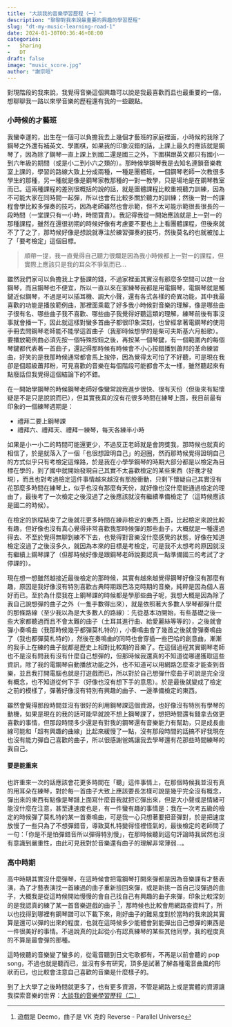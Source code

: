 ```yaml
---
title: "大談我的音樂學習歷程（一）"
description: "聊聊對我來說最重要的興趣的學習歷程"
slug: "dt-my-music-learning-road-1"
date: 2024-01-30T00:36:46+08:00
categories:
-   Sharing
-   DT
draft: false
image: "music_score.jpg"
author: "謝宗晅"
---
```


對現階段的我來說，我覺得音樂這個興趣可以說是我最喜歡而且也最重要的一個，想聊聊我一路以來學音樂的歷程還有我的一些觀點。

### 小時候的才藝班

我蠻幸運的，出生在一個可以負擔我去上幾個才藝班的家庭裡面，小時候的我除了鋼琴之外還有補英文、學圍棋，如果我的印象沒錯的話，上課上最久的應該就是鋼琴了，因為除了鋼琴一直上課上到國二還是國三之外，下圍棋跟英文都只有國小一到六年級的期間（或是小二到小六之類的）。那時候學鋼琴我是去知名連鎖音樂教室上課的，學習的路線大致上分成兩種，一種是團體班，一個鋼琴老師一次教很多學生的那種，另一種就是像是鋼琴家教那種的一對一教學，只是場地是在鋼琴教室而已。這兩種課程的差別很概括的說的話，就是團體課程比較重視聽力訓練，因為不可能大家在同時間一起彈，所以也會有比較多關於聽力的訓練；然後一對一的課程會學比較多彈奏的技巧，因為老師雖然也會示範，但不太可能示範很長很長的一段時間（一堂課只有一小時，時間寶貴）。我記得我從一開始應該就是上一對一的那種課程，雖然在還很初期的時候好像有考慮要不要也上上看團體課程，但後來就不了了之了，那時候好像是想說就專注於練習彈奏的技巧，然後莫名的也就被加上了「要考檢定」這個目標。

> 順帶一提，我一直覺得自己聽力很爛是因為我小時候都上一對一的課程，但實際上應該只是我的耳朵不爭氣而已...

雖然我們家可以負擔我上才藝課的錢，不過家裡面其實沒有那麼多空間可以放一台鋼琴，而且鋼琴也不便宜，所以一直以來在家練琴我都是用電鋼琴，電鋼琴就是觸鍵近似鋼琴，不過是可以插耳機、調大小聲，還有各式各樣的奇異功能，其中我最喜歡的功能是播放範例曲，那裡面乘載了好多我小時候對音樂的理解，像是哪些曲子很有名、哪些曲子我不喜歡、哪些曲子我覺得好聽這類的理解，練琴前後有事沒事就會播一下，因此就這樣對蠻多首曲子都很印象深刻，也曾經拿著電鋼琴的使用手冊去問鋼琴老師能不能學這首曲子（我那時候想學的是柴可夫斯基六月船歌）。要播放範例曲必須先按一個特殊按鈕之後，再按某一個琴鍵，有一個範圍內的每個琴鍵都代表著一首曲子，還記得那時候有時候會不小心按錯播到蕭邦的革命練習曲，好笑的是我那時候通常都會馬上按停，因為覺得太可怕了不好聽，可是現在我卻是個超級蕭邦粉，可見喜歡的音樂在每個階段可能都會不太一樣，雖然聽起來有點廢話但我覺得這個結論下的不錯。

在一開始學鋼琴的時候鋼琴老師好像蠻常說我進步很快、很有天份（但後來有點懷疑是不是只是說說而已），但其實我真的沒有花很多時間在練琴上面，我目前最有印象的一個練琴週期是：
* 禮拜二要上鋼琴課
* 禮拜六、禮拜天、禮拜一練琴，每天各練半小時

如果是小一小二的時間可能還更少，不過反正老師就是會誇獎我，那時候也就真的相信了，於是就落入了一個「也很想證明自己」的迴圈，然而那時候覺得證明自己的方式似乎只有考檢定這條路，於是我在小學學鋼琴的時期大部分都是以檢定為目標在學的，到了國中就開始發現自己其實不太喜歡檢定的某些東西（好晚才發現），而且也對考過檢定這件事情越來越沒有那股衝動，只剩下懷疑自己其實沒有花那麼多時間在練琴上，似乎也沒有那麼有天份，就好像也沒什麼能通過檢定的理由了，最後考了一次檢定之後沒過了之後應該就沒有繼續準備檢定了（這時候應該是國二的時候）。

在檢定的旅程結束了之後就花更多時間在練非檢定的東西上面，比起檢定來說比較有趣，但好像也沒有真心覺得非常喜歡我那時候彈的那些曲子，大概就是一種還過得去、不至於覺得無聊到練不下去，也覺得對音樂沒什麼感覺的狀態，好像在知道檢定沒過了之後沒多久，就因為本來的目標是考檢定，可是我不太想考的原因就沒有繼續上鋼琴課了（但那時候好像是跟鋼琴老師說要認真一點準備國三的考試了才停課的）。

現在想一想雖然越接近最後檢定的那時候，其實有越來越覺得鋼琴好像沒有那麼有趣，原因是我好像沒有特別喜歡古典時期跟巴洛克時期的音樂，純粹是因為個人喜好而已。至於為什麼我在上鋼琴課的時候都是學那些曲子呢，我想大概是因為除了我自己說想彈的曲子之外（一隻手數得出來），就是依照著大多數人學琴都彈什麼的那條路線（至少我以為是大多數人的路線）：先從基本功開始，有些基礎之後一些大家都聽過而且不會太難的曲子（土耳其進行曲、給愛麗絲等等的），之後就會彈小奏鳴曲（我那時候幾乎都彈莫札特的），小奏鳴曲會了幾首之後就會彈奏鳴曲了（我也都彈莫札特的），然後在奏鳴曲的同時也會穿插一些巴哈的創意曲，漸漸的我手上在練的曲子就都是歷史上相對比較期的音樂了。在這個過程其實鋼琴老師也不是沒有問我有沒有什麼自己想彈的，但那時候我還真的不知道從哪邊獲取這些資訊，除了我的電鋼琴自動播放功能之外，也不知道可以用網路怎麼查才能查到音樂，並且我打開電腦也就是打遊戲而已，所以對於自己想彈什麼曲子可說是完全沒有概念，也不知道從何下手（好像也沒有想下手的意思）。於是最後就變成了檢定之前的模樣了，彈著好像沒有特別有興趣的曲子、一邊準備檢定的東西。

雖然會覺得那段時間並沒有很好的利用鋼琴課這個資源，也好像沒有特別有學琴的動機，如果是現在的我的話可能早就說不想上鋼琴課了，想把時間還有錢拿去做更喜歡的事情，但那段時間多少還是有對我的鋼琴還有音樂能力有幫助，只是成長曲線可能和「超有興趣的曲線」比起來緩慢了一點，沒有那段時間的話搞不好我現在也沒有能力彈自己喜歡的曲子，所以很感謝爸媽讓我去學琴還有花那些時間練琴的我自己。

#### 要是能重來

也許重來一次的話應該會花更多時間在「聽」這件事情上，在那個時候我並沒有真的用耳朵在練琴，對於每一首曲子大致上應該要長怎樣可說是幾乎完全沒有概念，彈出來的東西有點像是琴譜上面寫什麼音我就把它彈出來，但是大小聲或是情緒可能沒什麼在注意，甚至連速度也是，有一件蠻有趣的事情是：我在一次考五級的檢定的時候彈了莫札特的某一首奏鳴曲，可是我一心只想著要把音彈對，於是把速度放慢了一些只為了不想彈錯音，導致莫札特變得怪裡怪氣的，最後檢定的老師問了一句：「你是不是怕彈錯音所以彈得特別慢」，在那時候聽到這句評論時我居然也沒有意識到嚴重性，由此可見我對於音樂還有曲子的理解非常薄弱...。

### 高中時期

高中時期其實沒什麼彈琴，在這時候會把電鋼琴打開來彈都是因為音樂課有才藝表演，為了才藝表演找一首練過的曲子重新撿回來彈，或是新挑一首自己沒彈過的曲子，大概我是從這時候開始慢慢的會自己找自己有興趣的曲子來彈，印象比較深刻的是我認真的練了某一首音樂遊戲的曲子 [^1]，那時候也比較會用網路查資料了，所以也找得到哪裡有鋼琴譜可以下載下來，剛好曲子的難易度對於當時的我來說其實算是還可以彈的出來的程度，也就在這時候多少能體會到能彈出自己想彈的東西是一件很美好的事情。不過說真的比起從小有認真練琴的某些其他同學，我的程度真的不算是最會彈的那種。

這時候聽的音樂變了蠻多的，從電音聽到日文宅歌都有，不再是以前會聽的 pop song，不過也就是聽而已，並沒有多有研究，頂多是試著了解各種電音曲風的形狀而已，也比較會注意自己喜歡的音樂是什麼樣子的。

到了上大學了之後時間就更多了，也有更多資源，不管是網路上或是實體的資源讓我探索音樂的世界：[大談我的音樂學習歷程（二）](/p/dt-my-music-learning-road-2)

[^1]: 遊戲是 Deemo，曲子是 VK 克的 Reverse - Parallel Universe
